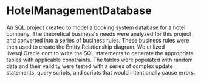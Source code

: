 # HotelManagementDatabase
An SQL project created to model a booking system database for a hotel company. The theoretical business's needs were analyzed for this project and converted into a series of business rules. These business rules were then used to create the Entity Relationship diagram. We utilized livesql.Oracle.com to write the SQL statements to generate the appropriate tables with applicable constraints. The tables were populated with random data and their validity were tested with a series of complex update statements, query scripts, and scripts that would intentionally cause errors.
